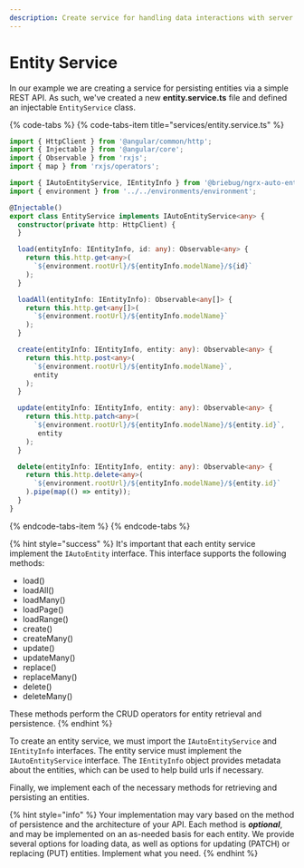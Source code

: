 ```yaml
---
description: Create service for handling data interactions with server
---
```


# Entity Service

In our example we are creating a service for persisting entities via a simple REST API. As such, we've created a new **entity.service.ts** file and defined an injectable `EntityService` class.

{% code-tabs %}
{% code-tabs-item title="services/entity.service.ts" %}
```typescript
import { HttpClient } from '@angular/common/http';
import { Injectable } from '@angular/core';
import { Observable } from 'rxjs';
import { map } from 'rxjs/operators';

import { IAutoEntityService, IEntityInfo } from '@briebug/ngrx-auto-entity';
import { environment } from '../../environments/environment';

@Injectable()
export class EntityService implements IAutoEntityService<any> {
  constructor(private http: HttpClient) {
  }

  load(entityInfo: IEntityInfo, id: any): Observable<any> {
    return this.http.get<any>(
      `${environment.rootUrl}/${entityInfo.modelName}/${id}`
    );
  }

  loadAll(entityInfo: IEntityInfo): Observable<any[]> {
    return this.http.get<any[]>(
      `${environment.rootUrl}/${entityInfo.modelName}`
    );
  }

  create(entityInfo: IEntityInfo, entity: any): Observable<any> {
    return this.http.post<any>(
      `${environment.rootUrl}/${entityInfo.modelName}`, 
      entity
    );
  }

  update(entityInfo: IEntityInfo, entity: any): Observable<any> {
    return this.http.patch<any>(
      `${environment.rootUrl}/${entityInfo.modelName}/${entity.id}`,
       entity
    );
  }

  delete(entityInfo: IEntityInfo, entity: any): Observable<any> {
    return this.http.delete<any>(
      `${environment.rootUrl}/${entityInfo.modelName}/${entity.id}`
    ).pipe(map(() => entity));
  }
}
```
{% endcode-tabs-item %}
{% endcode-tabs %}

{% hint style="success" %}
It's important that each entity service implement the `IAutoEntity` interface. This interface supports the following methods:

* load\(\)
* loadAll\(\)
* loadMany\(\)
* loadPage\(\)
* loadRange\(\)
* create\(\)
* createMany\(\)
* update\(\)
* updateMany\(\)
* replace\(\)
* replaceMany\(\)
* delete\(\)
* deleteMany\(\)

These methods perform the CRUD operators for entity retrieval and persistence. 
{% endhint %}

To create an entity service, we must import the `IAutoEntityService` and `IEntityInfo` interfaces. The entity service must implement the `IAutoEntityService` interface. The `IEntityInfo` object provides metadata about the entities, which can be used to help build urls if necessary.

Finally, we implement each of the necessary methods for retrieving and persisting an entities.

{% hint style="info" %}
Your implementation may vary based on the method of persistence and the architecture of your API. Each method is _**optional**_, and may be implemented on an as-needed basis for each entity. We provide several options for loading data, as well as options for updating \(PATCH\) or replacing \(PUT\) entities. Implement what you need.
{% endhint %}

